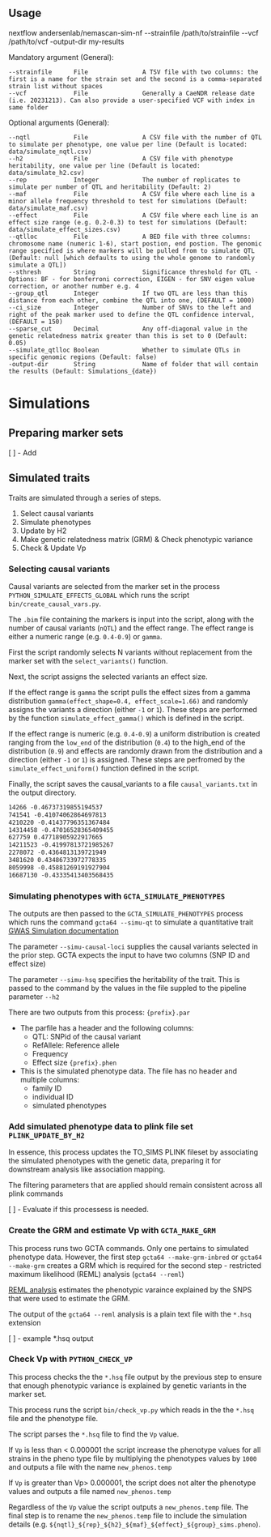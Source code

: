 ## Usage

nextflow andersenlab/nemascan-sim-nf --strainfile /path/to/strainfile --vcf /path/to/vcf -output-dir my-results

Mandatory argument (General):

    --strainfile      File               A TSV file with two columns: the first is a name for the strain set and the second is a comma-separated strain list without spaces
    --vcf             File               Generally a CaeNDR release date (i.e. 20231213). Can also provide a user-specified VCF with index in same folder

Optional arguments (General):

    --nqtl            File               A CSV file with the number of QTL to simulate per phenotype, one value per line (Default is located: data/simulate_nqtl.csv)
    --h2              File               A CSV file with phenotype heritability, one value per line (Default is located: data/simulate_h2.csv)
    --rep             Integer            The number of replicates to simulate per number of QTL and heritability (Default: 2)
    --maf             File               A CSV file where each line is a minor allele frequency threshold to test for simulations (Default: data/simulate_maf.csv)
    --effect          File               A CSV file where each line is an effect size range (e.g. 0.2-0.3) to test for simulations (Default: data/simulate_effect_sizes.csv)
    --qtlloc          File               A BED file with three columns: chromosome name (numeric 1-6), start postion, end postion. The genomic range specified is where markers will be pulled from to simulate QTL (Default: null [which defaults to using the whole genome to randomly simulate a QTL])
    --sthresh         String             Significance threshold for QTL - Options: BF - for bonferroni correction, EIGEN - for SNV eigen value correction, or another number e.g. 4
    --group_qtl       Integer            If two QTL are less than this distance from each other, combine the QTL into one, (DEFAULT = 1000)
    --ci_size         Integer            Number of SNVs to the left and right of the peak marker used to define the QTL confidence interval, (DEFAULT = 150)
    --sparse_cut      Decimal            Any off-diagonal value in the genetic relatedness matrix greater than this is set to 0 (Default: 0.05)
    --simulate_qtlloc Boolean            Whether to simulate QTLs in specific genomic regions (Default: false)
    -output-dir       String             Name of folder that will contain the results (Default: Simulations_{date})

# Simulations

## Preparing marker sets
[ ] - Add
## Simulated traits
Traits are simulated through a series of steps.
1) Select causal variants 
2) Simulate phenotypes
3) Update by H2
4) Make genetic relatedness matrix (GRM) & Check phenotypic variance
5) Check & Update Vp
### Selecting causal variants
Causal variants are selected from the marker set in the process `PYTHON_SIMULATE_EFFECTS_GLOBAL` which runs the script `bin/create_causal_vars.py`. 

The `.bim` file containing the markers is input into the script, along with the number of causal variants (`nQTL`) and the effect range. The effect range is either a numeric range (e.g. `0.4-0.9`) or `gamma`. 

First the script randomly selects N variants without replacement from the marker set with the `select_variants()` function. 

Next, the script assigns the selected variants an effect size.

If the effect range is `gamma` the script pulls the effect sizes from a gamma distribution `gamma(effect_shape=0.4, effect_scale=1.66)` and randomly assigns the variants a direction (either `-1` or `1`). These steps are performed by the function `simulate_effect_gamma()` which is defined in the script.

If the effect range is numeric (e.g. `0.4-0.9`) a uniform distribution is created ranging from the `low_end` of the distribution (`0.4`) to the high_end of the distribution (`0.9`) and effects are randomly drawn from the distribution and a direction (either `-1` or `1`) is assigned. These steps are perfromed by the `simulate_effect_uniform()` function defined in the script.

Finally, the script saves the causal_variants to a file `causal_variants.txt` in the output directory.

```causal_variants.txt
14266 -0.46737319855194537
741541 -0.41074062864697813
4210220 -0.41437796351367484
14314458 -0.47016528365409455
627759 0.47718905922917665
14211523 -0.41997813721985267
2278072 -0.4364813139721949
3481620 0.43486733972778335
8059998 -0.45881269191927904
16687130 -0.43335413403568435
```
### Simulating phenotypes with `GCTA_SIMULATE_PHENOTYPES`
The outputs are then passed to the `GCTA_SIMULATE_PHENOTYPES` process which runs the command `gcta64 --simu-qt` to simulate a quantitative trait [GWAS Simulation documentation](https://yanglab.westlake.edu.cn/software/gcta/#GWASSimulation)

The parameter `--simu-causal-loci` supplies the causal variants selected in the prior step. GCTA expects the input to have two columns (SNP ID and effect size)

The parameter `--simu-hsq` specifies the heritability of the trait. This is passed to the command by the values in the file suppled to the pipeline parameter `--h2`

There are two outputs from this process:
`{prefix}.par`
  - The parfile has a header and the following columns:
    - QTL: SNPid of the causal variant
    - RefAllele: Reference allele 
    - Frequency
    - Effect size
`{prefix}.phen`
  - This is the simulated phenotype data. The file has no header and multiple columns:
    - family ID
    - individual ID
    - simulated phenotypes
### Add simulated phenotype data to plink file set `PLINK_UPDATE_BY_H2`
In essence, this process updates the TO_SIMS PLINK fileset by associating the simulated phenotypes with the genetic data, preparing it for downstream analysis like association mapping.

The filtering parameters that are applied should remain consistent across all plink commands

[ ] - Evaluate if this processess is needed.
### Create the GRM and estimate Vp with `GCTA_MAKE_GRM`
This process runs two GCTA commands. Only one pertains to simulated phenotype data. However, the first step `gcta64 --make-grm-inbred` or `gcta64 --make-grm` creates a GRM which is required for the second step - restricted maximum likelihood (REML) analysis (`gcta64 --reml`)

[REML analysis](https://yanglab.westlake.edu.cn/software/gcta/#GREMLanalysis) estimates the phenotypic varaince explained by the SNPS that were used to estimate the GRM.

The output of the `gcta64 --reml` analysis is a plain text file with the `*.hsq` extension 

[ ] - example *.hsq output
### Check Vp with `PYTHON_CHECK_VP`
This process checks the the `*.hsq` file output by the previous step to ensure that enough phenotypic variance is explained by genetic variants in the marker set.

This process runs the script `bin/check_vp.py` which reads in the the `*.hsq` file and the phenotype file.

The script parses the `*.hsq` file to find the `Vp` value. 

If `Vp` is less than < 0.000001 the script increase the phenotype values for all strains in the pheno type file by multiplying the phenotypes values by `1000` and outputs a file with the name `new_phenos.temp`

If `Vp` is greater than Vp> 0.000001, the script does not alter the phenotype values and outputs a file named `new_phenos.temp`

Regardless of the `Vp` value the script outputs a `new_phenos.temp` file. The final step is to rename the `new_phenos.temp` file to include the simulation details (e.g. `${nqtl}_${rep}_${h2}_${maf}_${effect}_${group}_sims.pheno`).

